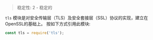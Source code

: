 
<!--introduced_in=v0.10.0-->

> 稳定性: 2 - 稳定的

`tls` 模块是对安全传输层（TLS）及安全套接层（SSL）协议的实现，建立在OpenSSL的基础上。
按如下方式引用此模块:

```js
const tls = require('tls');
```

